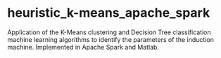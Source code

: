 # heuristic_k-means_apache_spark
Application of the K-Means clustering and Decision Tree classification machine learning algorithms to identify the parameters of the induction machine. Implemented in Apache Spark and Matlab.
